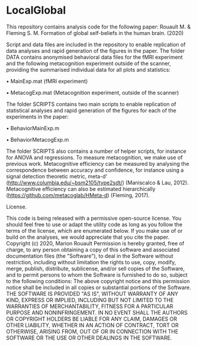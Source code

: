 # LocalGlobal

This repository contains analysis code for the following paper: 
Rouault M. & Fleming S. M. Formation of global self-beliefs in the human brain. (2020)

Script and data files are included in the repository to enable replication of data analyses and rapid generation of the figures in the paper.
The folder DATA contains anonymised behavioral data files for the fMRI experiment and the following metacognition experiment outside of the scanner, providing the summarised individual data for all plots and statistics: 

•	MainExp.mat (fMRI experiment)

•	MetacogExp.mat (Metacognition experiment, outside of the scanner)

The folder SCRIPTS contains two main scripts to enable replication of statistical analyses and rapid generation of the figures for each of the experiments in the paper:

•	BehaviorMainExp.m

•	BehaviorMetacogExp.m

The folder SCRIPTS also contains a number of helper scripts, for instance for ANOVA and regressions.
To measure metacognition, we make use of previous work. Metacognitive efficiency can be measured by analysing the correspondence between accuracy and confidence, for instance using a signal detection theoretic metric, meta-d' (http://www.columbia.edu/~bsm2105/type2sdt/) (Maniscalco & Lau, 2012). Metacognitive efficiency can also be estimated hierarchically (https://github.com/metacoglab/HMeta-d) (Fleming, 2017).

License.

This code is being released with a permissive open-source license. You should feel free to use or adapt the utility code as long as you follow the terms of the license, which are enumerated below. If you make use of or build on the analyses, we would appreciate that you cite the paper.
Copyright (c) 2020, Marion Rouault
Permission is hereby granted, free of charge, to any person obtaining a copy of this software and associated documentation files (the "Software"), to deal in the Software without restriction, including without limitation the rights to use, copy, modify, merge, publish, distribute, sublicense, and/or sell copies of the Software, and to permit persons to whom the Software is furnished to do so, subject to the following conditions:
The above copyright notice and this permission notice shall be included in all copies or substantial portions of the Software.
THE SOFTWARE IS PROVIDED "AS IS", WITHOUT WARRANTY OF ANY KIND, EXPRESS OR IMPLIED, INCLUDING BUT NOT LIMITED TO THE WARRANTIES OF MERCHANTABILITY, FITNESS FOR A PARTICULAR PURPOSE AND NONINFRINGEMENT. IN NO EVENT SHALL THE AUTHORS OR COPYRIGHT HOLDERS BE LIABLE FOR ANY CLAIM, DAMAGES OR OTHER LIABILITY, WHETHER IN AN ACTION OF CONTRACT, TORT OR OTHERWISE, ARISING FROM, OUT OF OR IN CONNECTION WITH THE SOFTWARE OR THE USE OR OTHER DEALINGS IN THE SOFTWARE.

